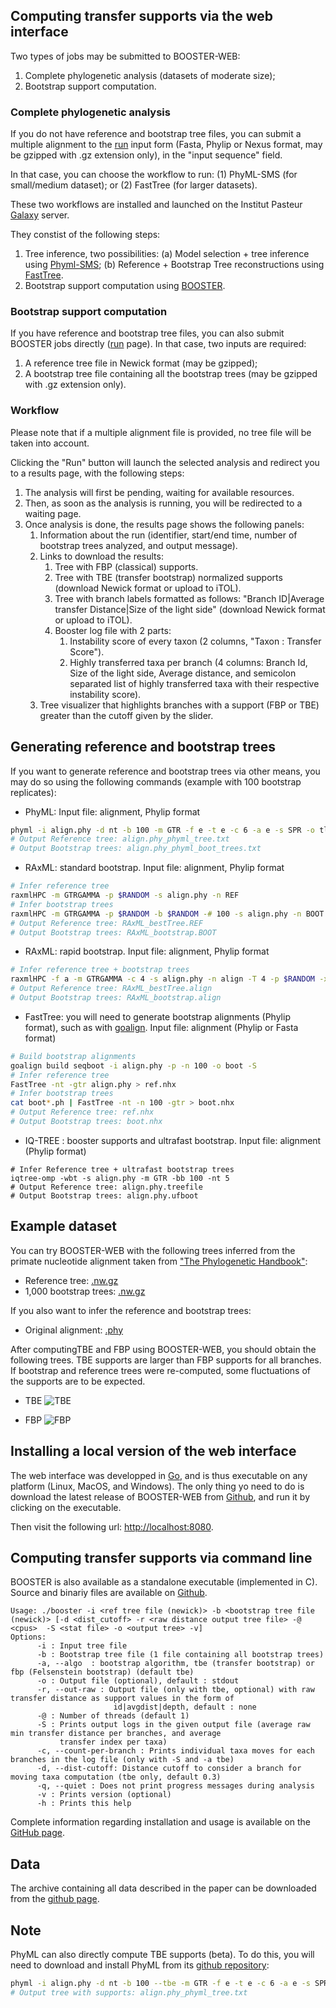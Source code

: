 ## Computing transfer supports via the web interface

Two types of jobs may be submitted to BOOSTER-WEB:

1. Complete phylogenetic analysis (datasets of moderate size);
2. Bootstrap support computation.

### Complete phylogenetic analysis

If you do not have reference and bootstrap tree files, you can submit a multiple alignment to the [run](/new) input form (Fasta, Phylip or Nexus format, may be gzipped with .gz extension only), in the "input sequence" field. 

In that case, you can choose the workflow to run: (1) PhyML-SMS (for small/medium dataset); or (2) FastTree (for larger datasets).

These two workflows are installed and launched on the Institut Pasteur [Galaxy](https://galaxy.pasteur.fr/) server.

They constist of the following steps:

1. Tree inference, two possibilities: (a) Model selection + tree inference using [Phyml-SMS](http://www.atgc-montpellier.fr/phyml-sms/); (b) Reference + Bootstrap Tree reconstructions using [FastTree](http://www.microbesonline.org/fasttree/).
2. Bootstrap support computation using [BOOSTER](https://github.com/evolbioinfo/booster/).

### Bootstrap support computation

If you have reference and bootstrap tree files, you can also submit BOOSTER jobs directly ([run](/new) page). In that case, two inputs are required:

1. A reference tree file in Newick format (may be gzipped);
2. A bootstrap tree file containing all the bootstrap trees (may be gzipped with .gz extension only).

### Workflow

Please note that if a multiple alignment file is provided, no tree file will be taken into account.

Clicking the "Run" button will launch the selected analysis and redirect you to a results page, with the following steps:

1. The analysis will first be pending, waiting for available resources.
2. Then, as soon as the analysis is running, you will be redirected to a waiting page.
3. Once analysis is done, the results page shows the following panels:
    1. Information about the run (identifier, start/end time, number of bootstrap trees analyzed, and output message).
    2. Links to download the results:
	   1. Tree with FBP (classical) supports.
	   2. Tree with TBE (transfer bootstrap) normalized supports (download Newick format or upload to iTOL).
	   3. Tree with branch labels formatted as follows: "Branch ID|Average transfer Distance|Size of the light side" (download Newick format or upload to iTOL).
	   4. Booster log file with 2 parts:
		  1. Instability score of every taxon (2 columns, "Taxon : Transfer Score").
		  2. Highly transferred taxa per branch (4 columns: Branch Id, Size of the light side, Average distance, and semicolon separated list of highly transferred taxa with their respective instability score).
    3. Tree visualizer that highlights branches with a support (FBP or TBE) greater than the cutoff given by the slider.

## Generating reference and bootstrap trees

If you want to generate reference and bootstrap trees via other means, you may do so using the following commands (example with 100 bootstrap replicates):

* PhyML: Input file: alignment, Phylip format
```bash
phyml -i align.phy -d nt -b 100 -m GTR -f e -t e -c 6 -a e -s SPR -o tlr 
# Output Reference tree: align.phy_phyml_tree.txt
# Output Bootstrap trees: align.phy_phyml_boot_trees.txt
```

* RAxML: standard bootstrap. Input file: alignment, Phylip format
```bash
# Infer reference tree
raxmlHPC -m GTRGAMMA -p $RANDOM -s align.phy -n REF
# Infer bootstrap trees
raxmlHPC -m GTRGAMMA -p $RANDOM -b $RANDOM -# 100 -s align.phy -n BOOT
# Output Reference tree: RAxML_bestTree.REF
# Output Bootstrap trees: RAxML_bootstrap.BOOT
```

* RAxML: rapid bootstrap. Input file: alignment, Phylip format
```bash
# Infer reference tree + bootstrap trees
raxmlHPC -f a -m GTRGAMMA -c 4 -s align.phy -n align -T 4 -p $RANDOM -x $RANDOM -# 100
# Output Reference tree: RAxML_bestTree.align
# Output Bootstrap trees: RAxML_bootstrap.align
```

* FastTree: you will need to generate bootstrap alignments (Phylip format), such as with [goalign](https://github.com/evolbioinfo/goalign). Input file: alignment (Phylip or Fasta format)
```bash
# Build bootstrap alignments
goalign build seqboot -i align.phy -p -n 100 -o boot -S
# Infer reference tree
FastTree -nt -gtr align.phy > ref.nhx
# Infer bootstrap trees
cat boot*.ph | FastTree -nt -n 100 -gtr > boot.nhx
# Output Reference tree: ref.nhx
# Output Bootstrap trees: boot.nhx
```

* IQ-TREE : booster supports and ultrafast bootstrap. Input file: alignment (Phylip format)
```
# Infer Reference tree + ultrafast bootstrap trees
iqtree-omp -wbt -s align.phy -m GTR -bb 100 -nt 5
# Output Reference tree: align.phy.treefile
# Output Bootstrap trees: align.phy.ufboot
```

## Example dataset

You can try BOOSTER-WEB with the following trees inferred from the primate nucleotide alignment taken from ["The Phylogenetic Handbook"](http://www.cambridge.org/catalogue/catalogue.asp?isbn=9780521877107):

* Reference tree: [.nw.gz](/static/files/primates/ref.nw.gz)
* 1,000 bootstrap trees: [.nw.gz](/static/files/primates/boot.nw.gz)

If you also want to infer the reference and bootstrap trees:

* Original alignment: [.phy](/static/files/primates/DNA_primates.phy)

After computingTBE and FBP using BOOSTER-WEB, you should obtain the following trees. TBE supports are larger than FBP supports for all branches. If bootstrap and reference trees were re-computed, some fluctuations of the supports are to be expected.

* TBE
![TBE](/static/files/primates/TBE.png)

* FBP
![FBP](/static/files/primates/FBP.png)


## Installing a local version of the web interface

The web interface was developped in [Go](https://golang.org/), and is thus executable on any platform (Linux, MacOS, and Windows).
The only thing yo need to do is download the latest release of BOOSTER-WEB from [Github](https://github.com/evolbioinfo/booster-web/releases), and run it by clicking on the executable.

Then visit the following url: [http://localhost:8080](http://localhost:8080).

## <a name="commandline"></a>Computing transfer supports via command line
BOOSTER is also available as a standalone executable (implemented in C). Source and binariy files are available on [Github](https://github.com/evolbioinfo/booster).

```
Usage: ./booster -i <ref tree file (newick)> -b <bootstrap tree file (newick)> [-d <dist_cutoff> -r <raw distance output tree file> -@ <cpus>  -S <stat file> -o <output tree> -v]
Options:
      -i : Input tree file
      -b : Bootstrap tree file (1 file containing all bootstrap trees)
      -a, --algo  : bootstrap algorithm, tbe (transfer bootstrap) or fbp (Felsenstein bootstrap) (default tbe)
      -o : Output file (optional), default : stdout
      -r, --out-raw : Output file (only with tbe, optional) with raw transfer distance as support values in the form of
                       id|avgdist|depth, default : none
      -@ : Number of threads (default 1)
      -S : Prints output logs in the given output file (average raw min transfer distance per branches, and average
      	   transfer index per taxa)
      -c, --count-per-branch : Prints individual taxa moves for each branches in the log file (only with -S and -a tbe)
      -d, --dist-cutoff: Distance cutoff to consider a branch for moving taxa computation (tbe only, default 0.3)
      -q, --quiet : Does not print progress messages during analysis
      -v : Prints version (optional)
      -h : Prints this help
```

Complete information regarding installation and usage is available on the [GitHub page](https://github.com/evolbioinfo/booster).

## Data

The archive containing all data described in the paper can be downloaded from the [github page](https://github.com/evolbioinfo/booster-workflows/releases).

## <a name="note"></a>Note
PhyML can also directly compute TBE supports (beta). To do this, you will need to download and install PhyML from its [github repository](https://github.com/stephaneguindon/phyml/):

```bash
phyml -i align.phy -d nt -b 100 --tbe -m GTR -f e -t e -c 6 -a e -s SPR -o tlr 
# Output tree with supports: align.phy_phyml_tree.txt
```
